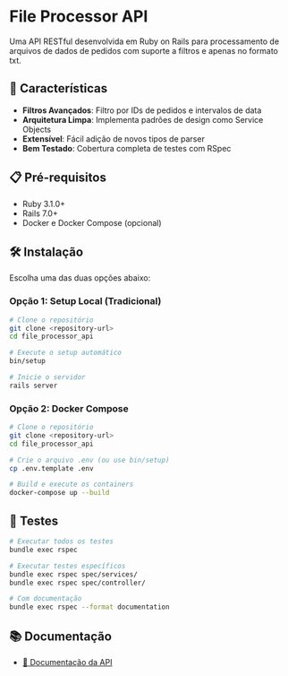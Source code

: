 # File Processor API

Uma API RESTful desenvolvida em Ruby on Rails para processamento de arquivos de dados de pedidos com suporte a filtros e apenas no formato txt.

## 🚀 Características

- **Filtros Avançados**: Filtro por IDs de pedidos e intervalos de data
- **Arquitetura Limpa**: Implementa padrões de design como Service Objects
- **Extensível**: Fácil adição de novos tipos de parser
- **Bem Testado**: Cobertura completa de testes com RSpec

## 📋 Pré-requisitos

- Ruby 3.1.0+
- Rails 7.0+
- Docker e Docker Compose (opcional)

## 🛠️ Instalação

Escolha uma das duas opções abaixo:

### Opção 1: Setup Local (Tradicional)

```bash
# Clone o repositório
git clone <repository-url>
cd file_processor_api

# Execute o setup automático
bin/setup

# Inicie o servidor
rails server
```

### Opção 2: Docker Compose

```bash
# Clone o repositório
git clone <repository-url>
cd file_processor_api

# Crie o arquivo .env (ou use bin/setup)
cp .env.template .env

# Build e execute os containers
docker-compose up --build
```

## 🧪 Testes

```bash
# Executar todos os testes
bundle exec rspec

# Executar testes específicos
bundle exec rspec spec/services/
bundle exec rspec spec/controller/

# Com documentação
bundle exec rspec --format documentation
```

## 📚 Documentação

- [📖 Documentação da API](docs/API_DOCUMENTATION.md)